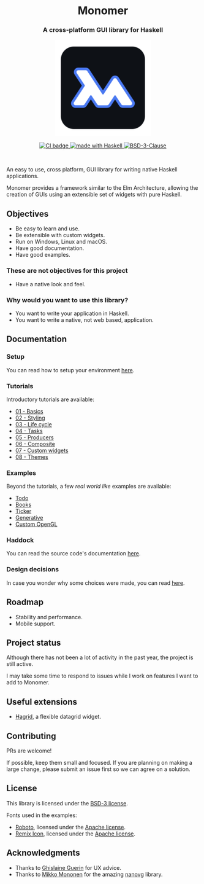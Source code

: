 <h1 align="center">Monomer</h1>

<h3 align="center">A cross-platform GUI library for Haskell</h3>

<p align="center">
  <img src="https://raw.githubusercontent.com/fjvallarino/monomer/main/assets/images/monomer-logo.svg" height=250 width=250 alt="Logo" />
</p>

<p align="center">
  <a href="https://github.com/fjvallarino/monomer/actions">
    <img src="https://img.shields.io/github/actions/workflow/status/fjvallarino/monomer/build.yml?branch=main" alt="CI badge" />
  </a>
  <a href="https://haskell.org">
    <img src="https://img.shields.io/badge/Made%20in-Haskell-%235e5086?logo=haskell&style=flat-square" alt="made with Haskell"/>
  </a>
  <a href="https://haskell.org">
    <img src="https://img.shields.io/github/license/fjvallarino/monomer?color=111%09193%0965%09" alt="BSD-3-Clause"/>
  </a>
</p>

<br/>

An easy to use, cross platform, GUI library for writing native Haskell
applications.

Monomer provides a framework similar to the Elm Architecture, allowing the creation
of GUIs using an extensible set of widgets with pure Haskell.

## Objectives

- Be easy to learn and use.
- Be extensible with custom widgets.
- Run on Windows, Linux and macOS.
- Have good documentation.
- Have good examples.

### These are not objectives for this project

- Have a native look and feel.

### Why would you want to use this library?

- You want to write your application in Haskell.
- You want to write a native, not web based, application.

## Documentation

### Setup

You can read how to setup your environment [here](docs/tutorials/00-setup.md).

### Tutorials

Introductory tutorials are available:

- [01 - Basics](docs/tutorials/01-basics.md)
- [02 - Styling](docs/tutorials/02-styling.md)
- [03 - Life cycle](docs/tutorials/03-life-cycle.md)
- [04 - Tasks](docs/tutorials/04-tasks.md)
- [05 - Producers](docs/tutorials/05-producers.md)
- [06 - Composite](docs/tutorials/06-composite.md)
- [07 - Custom widgets](docs/tutorials/07-custom-widgets.md)
- [08 - Themes](docs/tutorials/08-themes.md)

### Examples

Beyond the tutorials, a few _real world like_ examples are available:

- [Todo](docs/examples/01-todo.md)
- [Books](docs/examples/02-books.md)
- [Ticker](docs/examples/03-ticker.md)
- [Generative](docs/examples/04-generative.md)
- [Custom OpenGL](docs/examples/05-opengl.md)

### Haddock

You can read the source code's documentation [here](https://hackage.haskell.org/package/monomer).

### Design decisions

In case you wonder why some choices were made, you can read
[here](docs/design-decisions.md).

## Roadmap

- Stability and performance.
- Mobile support.

## Project status

Although there has not been a lot of activity in the past year, the project is still active.

I may take some time to respond to issues while I work on features I want to add to Monomer.

## Useful extensions

- [Hagrid](https://github.com/Dretch/monomer-hagrid), a flexible datagrid widget.

## Contributing

PRs are welcome!

If possible, keep them small and focused. If you are planning on making a large
change, please submit an issue first so we can agree on a solution.

## License

This library is licensed under the [BSD-3 license](LICENSE).

Fonts used in the examples:

- [Roboto](https://fonts.google.com/specimen/Roboto), licensed under the [Apache license](http://www.apache.org/licenses/LICENSE-2.0).
- [Remix Icon](https://remixicon.com), licensed under the [Apache license](http://www.apache.org/licenses/LICENSE-2.0).

## Acknowledgments

- Thanks to [Ghislaine Guerin](https://github.com/ghislaineguerin) for UX advice.
- Thanks to [Mikko Mononen](https://github.com/memononen) for the amazing [nanovg](https://github.com/memononen/nanovg) library.
